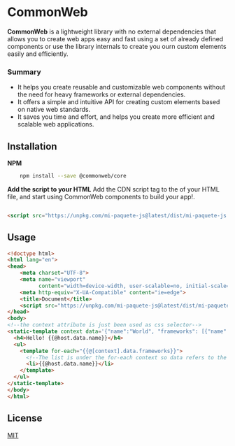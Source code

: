 # CommonWeb

**CommonWeb** is a lightweight library with no external dependencies that allows you to create web apps easy and fast
using a set of already defined components
or use the library internals to create you ourn custom elements easily and efficiently.

### Summary

* It helps you create reusable and customizable web components without the need for heavy frameworks or external
  dependencies.
* It offers a simple and intuitive API for creating custom elements based on native web standards.
* It saves you time and effort, and helps you create more efficient and scalable web applications.

## Installation

**NPM**

```bash 
    npm install --save @commonweb/core
```

**Add the script to your HTML**
Add the CDN script tag to the <head> of your HTML file, and start using CommonWeb components to build your app!.

```html

<script src="https://unpkg.com/mi-paquete-js@latest/dist/mi-paquete-js.min.js"></script>
```

## Usage


```html
<!doctype html>
<html lang="en">
<head>
    <meta charset="UTF-8">
    <meta name="viewport"
          content="width=device-width, user-scalable=no, initial-scale=1.0, maximum-scale=1.0, minimum-scale=1.0">
    <meta http-equiv="X-UA-Compatible" content="ie=edge">
    <title>Document</title>
    <script src="https://unpkg.com/mi-paquete-js@latest/dist/mi-paquete-js.min.js"></script>
</head>
<body>
<!--the context attribute is just been used as css selector-->
<static-template context data='{"name":"World", "frameworks": [{"name":"React"},{"name":"Angular"}] }'>
  <h4>Hello! {{@host.data.name}}</h4>
  <ul>
    <template for-each="{{@[context].data.frameworks}}">
      <!--The list is under the for-each context so data refers to the item on the iteration-->
      <li>{{@host.data.name}}</li>
    </template>
  </ul>
</static-template>
</body>
</html>
```

## License

[MIT](https://choosealicense.com/licenses/mit/)
